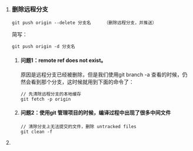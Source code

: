 1. ### 删除远程分支

   ```shell
   git push origin --delete 分支名     （删除远程分支，并推送）
   ```

   简写：

   ```shell
   git push origin -d 分支名
   ```

   1. #### 问题1：remote ref does not exist。

      原因是远程分支已经被删除，但是我们使用git branch -a 查看的时候，仍然会看到那个分支，这时候就用到下面的命令了：

      ```shell
      // 先清除远程分支的本地缓存
      git fetch -p origin  
      ```

   2. #### 问题2：使用git 管理项目的时候，编译过程中出现了很多中间文件

      ```shell
      // 清除分支上无法提交的文件，删除 untracked files
      git clean -f
      ```

2. 
